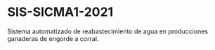 # SIS-SICMA1-2021
Sistema automatizado de reabastecimiento de agua en producciones ganaderas de engorde a corral.
